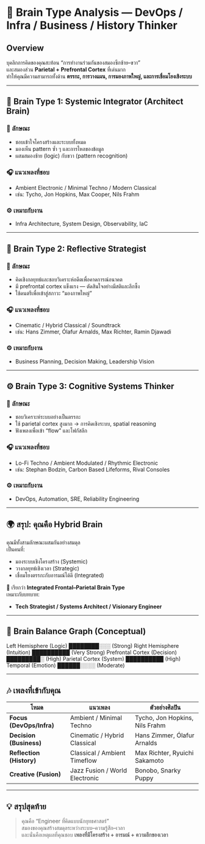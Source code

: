 # 🧠 Brain Type Analysis — DevOps / Infra / Business / History Thinker

## Overview
บุคลิกการคิดของคุณสะท้อน “การทำงานร่วมกันของสมองซีกซ้าย–ขวา”  
และสมองส่วน **Parietal + Prefrontal Cortex** ที่เด่นมาก  
ทำให้คุณมีความสามารถทั้งด้าน **ตรรกะ, การวางแผน, การมองภาพใหญ่, และการเชื่อมโยงเชิงระบบ**

---

## 🧩 Brain Type 1: Systemic Integrator (Architect Brain)
### 🔹 ลักษณะ
- ชอบเข้าใจโครงสร้างและระบบทั้งหมด
- มองเห็น pattern ซ้ำ ๆ และการไหลของข้อมูล
- ผสมสมองซ้าย (logic) กับขวา (pattern recognition)

### 🎧 แนวเพลงที่ชอบ
- Ambient Electronic / Minimal Techno / Modern Classical  
- เช่น: Tycho, Jon Hopkins, Max Cooper, Nils Frahm

### ⚙️ เหมาะกับงาน
- Infra Architecture, System Design, Observability, IaC

---

## 🧭 Brain Type 2: Reflective Strategist
### 🔹 ลักษณะ
- คิดเชิงกลยุทธ์และชอบวิเคราะห์อดีตเพื่อคาดการณ์อนาคต
- มี prefrontal cortex แข็งแรง — ตัดสินใจอย่างมีสติและลึกซึ้ง
- ใช้ดนตรีเพื่อเข้าสู่สภาวะ “มองภาพใหญ่”

### 🎧 แนวเพลงที่ชอบ
- Cinematic / Hybrid Classical / Soundtrack  
- เช่น: Hans Zimmer, Ólafur Arnalds, Max Richter, Ramin Djawadi

### ⚙️ เหมาะกับงาน
- Business Planning, Decision Making, Leadership Vision

---

## ⚙️ Brain Type 3: Cognitive Systems Thinker
### 🔹 ลักษณะ
- ชอบวิเคราะห์ระบบอย่างเป็นตรรกะ
- ใช้ parietal cortex สูงมาก → การคิดเชิงระบบ, spatial reasoning
- ฟังเพลงเพื่อเข้า “flow” และโฟกัสลึก

### 🎧 แนวเพลงที่ชอบ
- Lo-Fi Techno / Ambient Modulated / Rhythmic Electronic  
- เช่น: Stephan Bodzin, Carbon Based Lifeforms, Rival Consoles

### ⚙️ เหมาะกับงาน
- DevOps, Automation, SRE, Reliability Engineering

---

## 🌍 สรุป: คุณคือ Hybrid Brain
คุณมีทั้งสามลักษณะผสมกันอย่างสมดุล  
เป็นคนที่:
- มองระบบเชิงโครงสร้าง (Systemic)
- วางกลยุทธ์เชิงเวลา (Strategic)
- เชื่อมโยงตรรกะกับอารมณ์ได้ดี (Integrated)

🧩 เรียกว่า **Integrated Frontal–Parietal Brain Type**  
เหมาะกับบทบาท:
- **Tech Strategist / Systems Architect / Visionary Engineer**

---

## 🧭 Brain Balance Graph (Conceptual)

Left Hemisphere (Logic) ████████░░░ (Strong)
Right Hemisphere (Intuition) ██████████ (Very Strong)
Prefrontal Cortex (Decision) █████████░ (High)
Parietal Cortex (System) ██████████ (High)
Temporal (Emotion) ██████░░░░ (Moderate)



---

## 🎶 เพลงที่เข้ากับคุณ

| โหมด | แนวเพลง | ตัวอย่างศิลปิน |
|------|-----------|----------------|
| **Focus (DevOps/Infra)** | Ambient / Minimal Techno | Tycho, Jon Hopkins, Nils Frahm |
| **Decision (Business)** | Cinematic / Hybrid Classical | Hans Zimmer, Ólafur Arnalds |
| **Reflection (History)** | Classical / Ambient Timeflow | Max Richter, Ryuichi Sakamoto |
| **Creative (Fusion)** | Jazz Fusion / World Electronic | Bonobo, Snarky Puppy |

---

## 💡 สรุปสุดท้าย
> คุณคือ “Engineer ที่คิดแบบนักยุทธศาสตร์”  
> สมองของคุณสร้างสมดุลระหว่างระบบ–ความรู้สึก–เวลา  
> และนั่นคือเหตุผลที่คุณชอบ **เพลงที่มีโครงสร้าง + อารมณ์ + ความลึกของเวลา**
